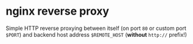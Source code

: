# nginx reverse proxy

Simple HTTP reverse proxying between itself (on port `80` or custom port `$PORT`) and backend host address `$REMOTE_HOST` (**without** `http://` prefix!)

